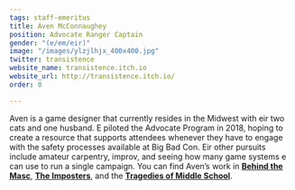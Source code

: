 ```yaml
---
tags: staff-emeritus
title: Aven McConnaughey
position: Advocate Ranger Captain
gender: "(e/em/eir)"
image: "/images/ylzjlhjx_400x400.jpg"
twitter: transistence
website_name: transistence.itch.io
website_url: http://transistence.itch.io/
order: 0

---
```

Aven is a game designer that currently resides in the Midwest with eir two cats and one husband. E piloted the Advocate Program in 2018, hoping to create a resource that supports attendees whenever they have to engage with the safety processes available at Big Bad Con. Eir other pursuits include amateur carpentry, improv, and seeing how many game systems e can use to run a single campaign. You can find Aven’s work in [**Behind the Masc**](https://briebeau.itch.io/behind-the-masc), [**The Imposters**](https://www.drivethrurpg.com/product/215094/The-Imposters), and the [**Tragedies of Middle School**](https://www.9thlevel.com/tradegies).